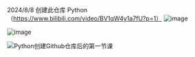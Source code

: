 2024/8/8 创建此仓库
Python（https://www.bilibili.com/video/BV1qW4y1a7fU?p=1）
![image](https://github.com/user-attachments/assets/8ee0420d-1230-4969-abba-6a4eac1d4625)


![image](https://github.com/user-attachments/assets/c8c0a3c8-38d9-4307-bebd-4b4cbcdf56d8)

![Python创建Github仓库后的第一节课](https://github.com/user-attachments/assets/869c3aa4-2d53-46bf-87a1-2f2e95e01f35)
